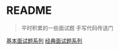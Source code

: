 # README
> 平时积累的一些面试题
> 手写代码传送门

[基本面试题系列](https://zmx2321.github.io/blog_code/interview/interview-one-side)
[经典面试题系列](https://zmx2321.github.io/blog_code/interview/interview-base)
